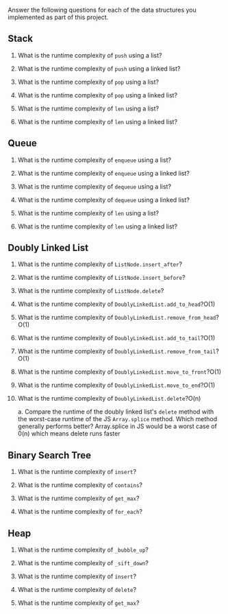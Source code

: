 Answer the following questions for each of the data structures you implemented as part of this project.

## Stack

1. What is the runtime complexity of `push` using a list?

2. What is the runtime complexity of `push` using a linked list?

3. What is the runtime complexity of `pop` using a list?

4. What is the runtime complexity of `pop` using a linked list?

5. What is the runtime complexity of `len` using a list?

6. What is the runtime complexity of `len` using a linked list?

## Queue

1. What is the runtime complexity of `enqueue` using a list?

2. What is the runtime complexity of `enqueue` using a linked list?

3. What is the runtime complexity of `dequeue` using a list?

4. What is the runtime complexity of `dequeue` using a linked list?

5. What is the runtime complexity of `len` using a list?

6. What is the runtime complexity of `len` using a linked list?

## Doubly Linked List

1. What is the runtime complexity of `ListNode.insert_after`?

2. What is the runtime complexity of `ListNode.insert_before`?

3. What is the runtime complexity of `ListNode.delete`?

4. What is the runtime complexity of `DoublyLinkedList.add_to_head`?O(1)

5. What is the runtime complexity of `DoublyLinkedList.remove_from_head`?O(1)

6. What is the runtime complexity of `DoublyLinkedList.add_to_tail`?O(1)

7. What is the runtime complexity of `DoublyLinkedList.remove_from_tail`?O(1)

8. What is the runtime complexity of `DoublyLinkedList.move_to_front`?O(1)

9. What is the runtime complexity of `DoublyLinkedList.move_to_end`?O(1)

10. What is the runtime complexity of `DoublyLinkedList.delete`?O(n)

    a. Compare the runtime of the doubly linked list's `delete` method with the worst-case runtime of the JS `Array.splice` method. Which method generally performs better?
Array.splice in JS would be a worst case of 0(n) which means delete runs faster
## Binary Search Tree

1. What is the runtime complexity of `insert`? 

2. What is the runtime complexity of `contains`?

3. What is the runtime complexity of `get_max`? 

4. What is the runtime complexity of `for_each`?
    
## Heap

1. What is the runtime complexity of `_bubble_up`?

2. What is the runtime complexity of `_sift_down`?

3. What is the runtime complexity of `insert`?

4. What is the runtime complexity of `delete`?

5. What is the runtime complexity of `get_max`?
